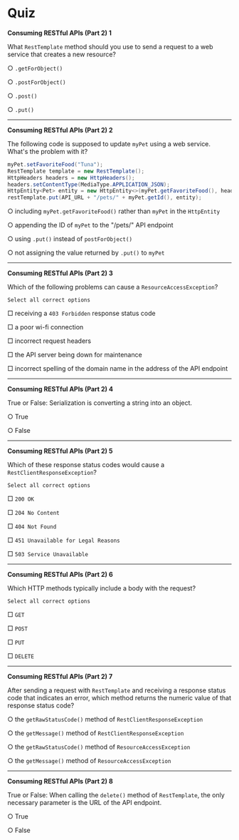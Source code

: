 # Quiz

**Consuming RESTful APIs (Part 2) 1**

What `RestTemplate` method should you use to send a request to a web service that creates a new resource?

○ `.getForObject()`

○ `.postForObject()`

○ `.post()`

○ `.put()`

---

**Consuming RESTful APIs (Part 2) 2**

The following code is supposed to update `myPet` using a web service. What's the problem with it?

```java
myPet.setFavoriteFood("Tuna");
RestTemplate template = new RestTemplate();
HttpHeaders headers = new HttpHeaders();
headers.setContentType(MediaType.APPLICATION_JSON);
HttpEntity<Pet> entity = new HttpEntity<>(myPet.getFavoriteFood(), headers);
restTemplate.put(API_URL + "/pets/" + myPet.getId(), entity);
```

○ including `myPet.getFavoriteFood()` rather than `myPet` in the `HttpEntity`

○ appending the ID of `myPet` to the "/pets/" API endpoint

○ using `.put()` instead of `postForObject()`

○ not assigning the value returned by `.put()` to `myPet`

---

**Consuming RESTful APIs (Part 2) 3**

Which of the following problems can cause a `ResourceAccessException`?

	Select all correct options

□ receiving a `403 Forbidden` response status code

□ a poor wi-fi connection

□ incorrect request headers

□ the API server being down for maintenance

□ incorrect spelling of the domain name in the address of the API endpoint

---

**Consuming RESTful APIs (Part 2) 4**

True or False: Serialization is converting a string into an object.

○ True

○ False

---

**Consuming RESTful APIs (Part 2) 5**

Which of these response status codes would cause a `RestClientResponseException`?

	Select all correct options

□ `200 OK`

□ `204 No Content`

□ `404 Not Found`

□ `451 Unavailable for Legal Reasons`

□ `503 Service Unavailable`

---

**Consuming RESTful APIs (Part 2) 6**

Which HTTP methods typically include a body with the request?

	Select all correct options

□ `GET`

□ `POST`

□ `PUT`

□ `DELETE`

---

**Consuming RESTful APIs (Part 2) 7**

After sending a request with `RestTemplate` and receiving a response status code that indicates an error, which method returns the numeric value of that response status code?

○ the `getRawStatusCode()` method of `RestClientResponseException`

○ the `getMessage()` method of `RestClientResponseException`

○ the `getRawStatusCode()` method of `ResourceAccessException`

○ the `getMessage()` method of `ResourceAccessException`

---

**Consuming RESTful APIs (Part 2) 8**

True or False: When calling the `delete()` method of `RestTemplate`, the only necessary parameter is the URL of the API endpoint.

○ True

○ False